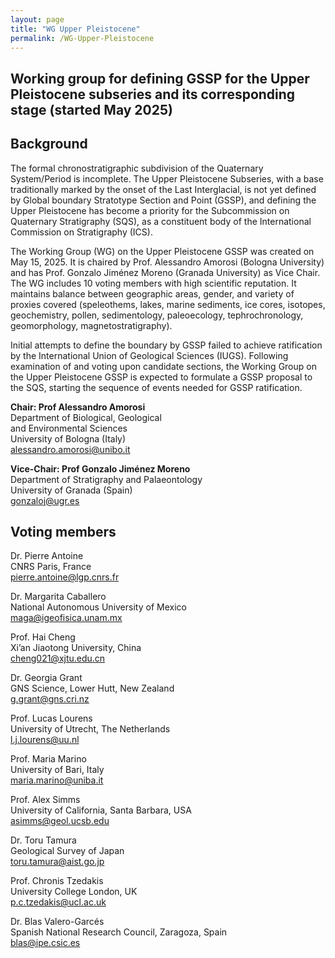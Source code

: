 ```yaml
---
layout: page
title: "WG Upper Pleistocene"
permalink: /WG-Upper-Pleistocene
---
```


## Working group for defining GSSP for the Upper Pleistocene subseries and its corresponding stage (started May 2025) ##

## Background ##
The formal chronostratigraphic subdivision of the Quaternary System/Period is incomplete. The Upper Pleistocene Subseries, with a base traditionally marked by the onset of the Last Interglacial, is not yet defined by Global boundary Stratotype Section and Point (GSSP), and defining the Upper Pleistocene has become a priority for the Subcommission on Quaternary Stratigraphy (SQS), as a constituent body of the International Commission on Stratigraphy (ICS).
 
The Working Group (WG) on the Upper Pleistocene GSSP was created on May 15, 2025. It is chaired by Prof. Alessandro Amorosi (Bologna University) and has Prof. Gonzalo Jiménez Moreno (Granada University) as Vice Chair. The WG includes 10 voting members with high scientific reputation. It maintains balance between geographic areas, gender, and variety of proxies covered (speleothems, lakes, marine sediments, ice cores, isotopes, geochemistry, pollen, sedimentology, paleoecology, tephrochronology, geomorphology, magnetostratigraphy).
 
Initial attempts to define the boundary by GSSP failed to achieve ratification by the International Union of Geological Sciences (IUGS). Following examination of and voting upon candidate sections, the Working Group on the Upper Pleistocene GSSP is expected to formulate a GSSP proposal to the SQS, starting the sequence of events needed for GSSP ratification.


**Chair: Prof Alessandro Amorosi**\
Department of Biological, Geological\
and Environmental Sciences\
University of Bologna (Italy)\
<alessandro.amorosi@unibo.it>

**Vice-Chair: Prof Gonzalo Jiménez Moreno**\
Department of Stratigraphy and Palaeontology\
University of Granada (Spain)\
<gonzaloj@ugr.es>


## Voting members ##

Dr. Pierre Antoine\
CNRS Paris, France\
<pierre.antoine@lgp.cnrs.fr>

Dr. Margarita Caballero\
National Autonomous University of Mexico\
<maga@igeofisica.unam.mx> 

Prof. Hai Cheng\
Xi’an Jiaotong University, China\
<cheng021@xjtu.edu.cn>

Dr. Georgia Grant\
GNS Science, Lower Hutt, New Zealand\
<g.grant@gns.cri.nz>

Prof. Lucas Lourens\
University of Utrecht, The Netherlands\
<l.j.lourens@uu.nl>

Prof. Maria Marino\
University of Bari, Italy\
<maria.marino@uniba.it> 

Prof. Alex Simms\
University of California, Santa Barbara, USA\
<asimms@geol.ucsb.edu>

Dr. Toru Tamura\
Geological Survey of Japan\
<toru.tamura@aist.go.jp> 

Prof. Chronis Tzedakis\
University College London, UK\
<p.c.tzedakis@ucl.ac.uk> 

Dr. Blas Valero-Garcés\
Spanish National Research Council, Zaragoza, Spain\
<blas@ipe.csic.es>


